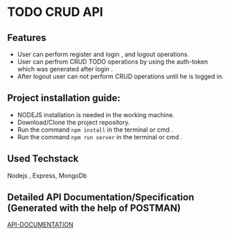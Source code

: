 # TODO CRUD API 

## Features
* User can perform register and login , and logout operations.
* User can perfrom CRUD TODO operations by using the auth-token which was generated after login .
* After logout user can not perform CRUD operations until he is logged in.

## Project installation guide:
* NODEJS installation is needed in the working machine.
* Download/Clone the project repository.
* Run the command  ``` npm install ```  in the terminal or cmd .
* Run the command ``` npm run server ```  in the terminal or cmd .

## Used Techstack

Nodejs , Express, MongoDb 

## Detailed API Documentation/Specification (Generated with the help of POSTMAN)

[API-DOCUMENTATION](https://documenter.getpostman.com/view/7185304/Tzm9kvDD)
